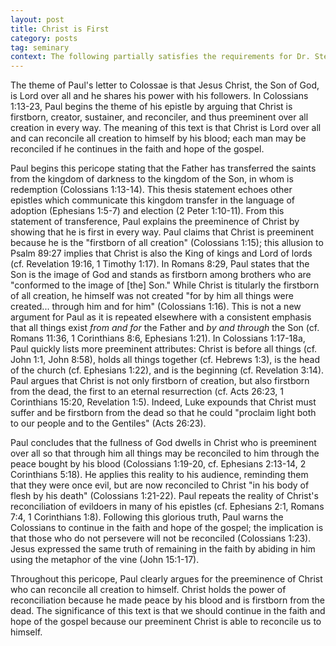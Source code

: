 ```yaml
---
layout: post
title: Christ is First
category: posts
tag: seminary
context: The following partially satisfies the requirements for Dr. Steven McKinion's Biblical Hermeneutics class at Southeastern Baptist Theological Seminary.
---
```


The theme of Paul's letter to Colossae is that Jesus Christ, the Son of God, is Lord over all and he shares his power with his followers. In Colossians 1:13-23, Paul begins the theme of his epistle by arguing that Christ is firstborn, creator, sustainer, and reconciler, and thus preeminent over all creation in every way. The meaning of this text is that Christ is Lord over all and can reconcile all creation to himself by his blood; each man may be reconciled if he continues in the faith and hope of the gospel.

Paul begins this pericope stating that the Father has transferred the saints from the kingdom of darkness to the kingdom of the Son, in whom is redemption (Colossians 1:13-14). This thesis statement echoes other epistles which communicate this kingdom transfer in the language of adoption (Ephesians 1:5-7) and election (2 Peter 1:10-11). From this statement of transference, Paul explains the preeminence of Christ by showing that he is first in every way. Paul claims that Christ is preeminent because he is the "firstborn of all creation" (Colossians 1:15); this allusion to Psalm 89:27 implies that Christ is also the King of kings and Lord of lords (cf. Revelation 19:16, 1 Timothy 1:17). In Romans 8:29, Paul states that the Son is the image of God and stands as firstborn among brothers who are "conformed to the image of [the] Son." While Christ is titularly the firstborn of all creation, he himself was not created "for by him all things were created... through him and for him" (Colossians 1:16). This is not a new argument for Paul as it is repeated elsewhere with a consistent emphasis that all things exist *from and for* the Father and *by and through* the Son (cf. Romans 11:36, 1 Corinthians 8:6, Ephesians 1:21). In Colossians 1:17-18a, Paul quickly lists more preeminent attributes: Christ is before all things (cf. John 1:1, John 8:58), holds all things together (cf. Hebrews 1:3), is the head of the church (cf. Ephesians 1:22), and is the beginning (cf. Revelation 3:14). Paul argues that Christ is not only firstborn of creation, but also firstborn from the dead, the first to an eternal resurrection (cf. Acts 26:23, 1 Corinthians 15:20, Revelation 1:5). Indeed, Luke expounds that Christ must suffer and be firstborn from the dead so that he could "proclaim light both to our people and to the Gentiles" (Acts 26:23).

Paul concludes that the fullness of God dwells in Christ who is preeminent over all so that through him all things may be reconciled to him through the peace bought by his blood (Colossians 1:19-20, cf. Ephesians 2:13-14, 2 Corinthians 5:18). He applies this reality to his audience, reminding them that they were once evil, but are now reconciled to Christ "in his body of flesh by his death" (Colossians 1:21-22). Paul repeats the reality of Christ's reconciliation of evildoers in many of his epistles (cf. Ephesians 2:1, Romans 7:4, 1 Corinthians 1:8). Following this glorious truth, Paul warns the Colossians to continue in the faith and hope of the gospel; the implication is that those who do not persevere will not be reconciled (Colossians 1:23). Jesus expressed the same truth of remaining in the faith by abiding in him using the metaphor of the vine (John 15:1-17).

Throughout this pericope, Paul clearly argues for the preeminence of Christ who can reconcile all creation to himself. Christ holds the power of reconciliation because he made peace by his blood and is firstborn from the dead. The significance of this text is that we should continue in the faith and hope of the gospel because our preeminent Christ is able to reconcile us to himself.
